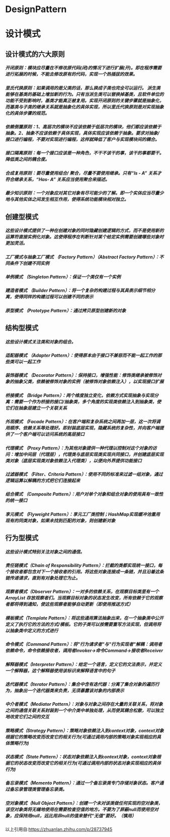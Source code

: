 # DesignPattern
# 设计模式
## 设计模式的六大原则
##### 开闭原则：模块应尽量在不修改原代码(闭)的情况下进行扩展(开)。即在程序需要进行拓展的时候，不能去修改原有的代码，实现一个热插拔的效果。
##### 里氏代换原则：如果调用的是父类的话，那么换成子类也完全可以运行。 派生类能够在基类的基础上增加新的行为。只有当派生类可以替换掉基类，且软件单位的功能不受到影响时，基类才能真正被复用。实现开闭原则的关键步骤就是抽象化，而基类与子类的继承关系就是抽象化的具体实现，所以里氏代换原则是对实现抽象化的具体步骤的规范。
##### 依赖倒置原则：1、高层次的模块不应该依赖于低层次的模块，他们都应该依赖于抽象。2、抽象不应该依赖于具体实现，具体实现应该依赖于抽象。要求对抽象/接口进行编程，不要对实现进行编程，这样就降低了客户与实现模块间的耦合。
##### 接口隔离原则：每一个接口应该是一种角色，不干不该干的事，该干的事都要干。降低类之间的耦合度。
##### 合成复用原则：要尽量使用组合/ 聚合，尽量不要使用继承。只有“Is - A” 关系才符合继承关系，“Has- A” 关系应当使用聚合来描述。
##### 最少知识原则：一个对象应对其它对象有尽可能少的了解。即一个实体应当尽量少地与其他实体之间发生相互作用，使得系统功能模块相对独立。

## 创建型模式
##### 这些设计模式提供了一种在创建对象的同时隐藏创建逻辑的方式，而不是使用新的运算符直接实例化对象。这使得程序在判断针对某个给定实例需要创建哪些对象时更加灵活。

##### 工厂模式与抽象工厂模式 （Factory Pattern）（Abstract Factory Pattern）：不同条件下创建不同实例
##### 单例模式 （Singleton Pattern）：保证一个类仅有一个实例
##### 建造者模式 （Builder Pattern）：将一个复杂的构建过程与其具表示细节相分离，使得同样的构建过程可以创建不同的表示
##### 原型模式 （Prototype Pattern）：通过拷贝原型创建新的对象

## 结构型模式
##### 这些设计模式关注类和对象的组合。

##### 适配器模式 （Adapter Pattern）：使得原本由于接口不兼容而不能一起工作的那些类可以一起工作
##### 装饰器模式 （Decorator Pattern）：保持接口，增强性能：修饰类继承被修饰对象的抽象父类，依赖被修饰对象的实例（被修饰对象依赖注入），以实现接口扩展
##### 桥接模式 （Bridge Pattern）：两个维度独立变化，依赖方式实现抽象与实现分离：需要一个作为桥接的接口/抽象类，多个角度的实现类依赖注入到抽象类，使它们在抽象层建立一个关联关系
##### 外观模式 （Facade Pattern）：在客户端和复杂系统之间再加一层，这一次将调用顺序、依赖关系等处理好。即封装底层实现，隐藏系统的复杂性，并向客户端提供了一个客户端可以访问系统的高层接口
##### 代理模式 （Proxy Pattern）：为其他对象提供一种代理以控制对这个对象的访问：增加中间层（代理层），代理类与底层实现类实现共同接口，并创建底层实现类对象（底层实现类对象依赖注入代理类），以便向外界提供功能接口
##### 过滤器模式 （Filter、Criteria Pattern）：使用不同的标准来过滤一组对象，通过逻辑运算以解耦的方式把它们连接起来
##### 组合模式 （Composite Pattern）：用户对单个对象和组合对象的使用具有一致性的统一接口
##### 享元模式 （Flyweight Pattern）：享元工厂类控制；HashMap实现缓冲池重用现有的同类对象，如果未找到匹配的对象，则创建新对象

## 行为型模式
##### 这些设计模式特别关注对象之间的通信。

##### 责任链模式（Chain of Responsibility Pattern）：拦截的类都实现统一接口，每个接收者都包含对下一个接收者的引用。将这些对象连接成一条链，并且沿着这条链传递请求，直到有对象处理它为止。
##### 观察者模式（Observer Pattern）：一对多的依赖关系，在观察目标类里有一个 ArrayList 存放观察者们。当观察目标对象的状态发生改变，所有依赖于它的观察者都将得到通知，使这些观察者能够自动更新（即使用推送方式）
##### 模板模式（Template Pattern）：将这些通用算法抽象出来，在一个抽象类中公开定义了执行它的方法的方式/模板。它的子类可以按需要重写方法实现，但调用将以抽象类中定义的方式进行
##### 命令模式（Command Pattern）：将"行为请求者"与"行为实现者"解耦：调用者依赖命令，命令依赖接收者，调用者Invoker→命令Command→接收者Receiver
##### 解释器模式（Interpreter Pattern）：给定一个语言，定义它的文法表示，并定义一个解释器，这个解释器使用该标识来解释语言中的句子
##### 迭代器模式（Iterator Pattern）：集合中含有迭代器：分离了集合对象的遍历行为，抽象出一个迭代器类来负责，无须暴露该对象的内部表示
##### 中介者模式（Mediator Pattern）：对象与对象之间存在大量的关联关系，将对象之间的通信关联关系封装到一个中介类中单独处理，从而使其耦合松散，可以独立地改变它们之间的交互
##### 策略模式（Strategy Pattern）：策略对象依赖注入到context对象，context对象根据它的策略改变而改变它的相关行为(可通过调用内部的策略对象实现相应的具体策略行为)
##### 状态模式（State Pattern）：状态对象依赖注入到context对象，context对象根据它的状态改变而改变它的相关行为(可通过调用内部的状态对象实现相应的具体行为)
##### 备忘录模式（Memento Pattern）：通过一个备忘录类专门存储对象状态。客户通过备忘录管理类管理备忘录类。
##### 空对象模式（Null Object Pattern）：创建一个未对该类做任何实现的空对象类，该空对象类将无缝地使用在需要检查空值的地方。不要为了屏蔽null而使用空对象，应保持用null，远比用非null的值来替代“无值”要好。（慎用）

以上引用自:https://zhuanlan.zhihu.com/p/28737945